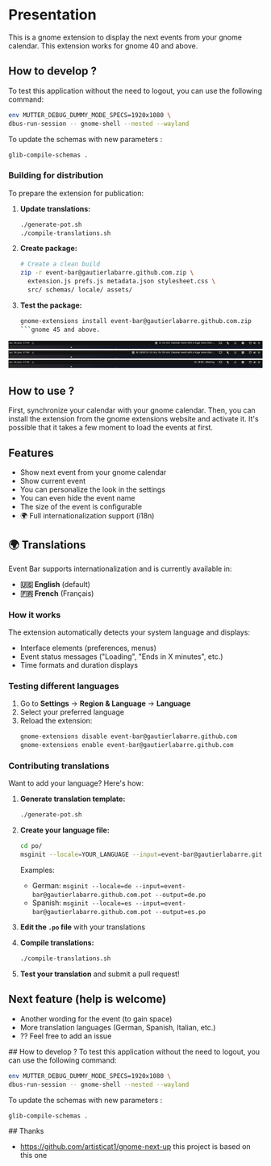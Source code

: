 # Presentation

This is a gnome extension to display the next events from your gnome calendar.
This extension works for gnome 40 and above.

## How to develop ?

To test this application without the need to logout, you can use the following command:

```bash
env MUTTER_DEBUG_DUMMY_MODE_SPECS=1920x1080 \
dbus-run-session -- gnome-shell --nested --wayland
```

To update the schemas with new parameters :

```bash
glib-compile-schemas .
```

### Building for distribution

To prepare the extension for publication:

1. **Update translations:**

   ```bash
   ./generate-pot.sh
   ./compile-translations.sh
   ```

2. **Create package:**

   ```bash
   # Create a clean build
   zip -r event-bar@gautierlabarre.github.com.zip \
     extension.js prefs.js metadata.json stylesheet.css \
     src/ schemas/ locale/ assets/
   ```

3. **Test the package:**
   ````bash
   gnome-extensions install event-bar@gautierlabarre.github.com.zip
   ```gnome 45 and above.
   ````

![screenshot1](screenshots/screenshot.png)
![screenshot2](screenshots/screenshot2.png)
![screenshot3](screenshots/screenshot3.png)

## How to use ?

First, synchronize your calendar with your gnome calendar. Then, you can install the extension from the gnome extensions website and activate it. It's possible that it takes a few moment to load the events at first.

## Features

- Show next event from your gnome calendar
- Show current event
- You can personalize the look in the settings
- You can even hide the event name
- The size of the event is configurable
- 🌍 Full internationalization support (i18n)

## 🌍 Translations

Event Bar supports internationalization and is currently available in:

- **🇺🇸 English** (default)
- **🇫🇷 French** (Français)

### How it works

The extension automatically detects your system language and displays:

- Interface elements (preferences, menus)
- Event status messages ("Loading", "Ends in X minutes", etc.)
- Time formats and duration displays

### Testing different languages

1. Go to **Settings** → **Region & Language** → **Language**
2. Select your preferred language
3. Reload the extension:
   ```bash
   gnome-extensions disable event-bar@gautierlabarre.github.com
   gnome-extensions enable event-bar@gautierlabarre.github.com
   ```

### Contributing translations

Want to add your language? Here's how:

1. **Generate translation template:**

   ```bash
   ./generate-pot.sh
   ```

2. **Create your language file:**

   ```bash
   cd po/
   msginit --locale=YOUR_LANGUAGE --input=event-bar@gautierlabarre.github.com.pot --output=YOUR_LANGUAGE.po
   ```

   Examples:

   - German: `msginit --locale=de --input=event-bar@gautierlabarre.github.com.pot --output=de.po`
   - Spanish: `msginit --locale=es --input=event-bar@gautierlabarre.github.com.pot --output=es.po`

3. **Edit the `.po` file** with your translations

4. **Compile translations:**

   ```bash
   ./compile-translations.sh
   ```

5. **Test your translation** and submit a pull request!

## Next feature (help is welcome)

- Another wording for the event (to gain space)
- More translation languages (German, Spanish, Italian, etc.)
- ?? Feel free to add an issue

## How to develop ?
To test this application without the need to logout, you can use the following command:

```bash
env MUTTER_DEBUG_DUMMY_MODE_SPECS=1920x1080 \
dbus-run-session -- gnome-shell --nested --wayland
```

To update the schemas with new parameters :

```bash
glib-compile-schemas .
```

## Thanks

- https://github.com/artisticat1/gnome-next-up this project is based on this one
